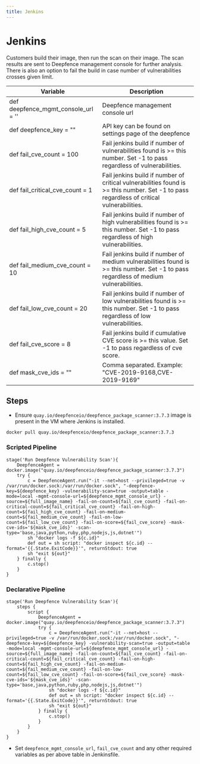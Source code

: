 ```yaml
---
title: Jenkins
---
```


# Jenkins

Customers build their image, then run the scan on their image. The scan results are sent to Deepfence management console for further analysis.
There is also an option to fail the build in case number of vulnerabilities crosses given limit.

| Variable                            | Description                                                                                                                              |
|-------------------------------------|------------------------------------------------------------------------------------------------------------------------------------------|
| def deepfence_mgmt_console_url = '' | Deepfence management console url                                                                                                         |
| def deepfence_key = ""              | API key can be found on settings page of the deepfence                                                                                   |
| def fail_cve_count = 100            | Fail jenkins build if number of vulnerabilities found is >= this number. Set -1 to pass regardless of vulnerabilities.                   |
| def fail_critical_cve_count = 1     | Fail jenkins build if number of critical vulnerabilities found is >= this number. Set -1 to pass regardless of critical vulnerabilities. |
| def fail_high_cve_count = 5         | Fail jenkins build if number of high vulnerabilities found is >= this number. Set -1 to pass regardless of high vulnerabilities.         |
| def fail_medium_cve_count = 10      | Fail jenkins build if number of medium vulnerabilities found is >= this number. Set -1 to pass regardless of medium vulnerabilities.     |
| def fail_low_cve_count = 20         | Fail jenkins build if number of low vulnerabilities found is >= this number. Set -1 to pass regardless of low vulnerabilities.           |  
| def fail_cve_score = 8              | Fail jenkins build if cumulative CVE score is >= this value. Set -1 to pass regardless of cve score.                                     |
| def mask_cve_ids = ""               | Comma separated. Example: "CVE-2019-9168,CVE-2019-9169"                                                                                  |

## Steps
- Ensure `quay.io/deepfenceio/deepfence_package_scanner:3.7.3` image is present in the VM where Jenkins is installed.
```shell script
docker pull quay.io/deepfenceio/deepfence_package_scanner:3.7.3
```
### Scripted Pipeline
```
stage('Run Deepfence Vulnerability Scan'){
    DeepfenceAgent = docker.image("quay.io/deepfenceio/deepfence_package_scanner:3.7.3")
    try {
        c = DeepfenceAgent.run("-it --net=host --privileged=true -v /var/run/docker.sock:/var/run/docker.sock", "-deepfence-key=${deepfence_key} -vulnerability-scan=true -output=table -mode=local -mgmt-console-url=${deepfence_mgmt_console_url} -source=${full_image_name} -fail-on-count=${fail_cve_count} -fail-on-critical-count=${fail_critical_cve_count} -fail-on-high-count=${fail_high_cve_count} -fail-on-medium-count=${fail_medium_cve_count} -fail-on-low-count=${fail_low_cve_count} -fail-on-score=${fail_cve_score} -mask-cve-ids='${mask_cve_ids}' -scan-type='base,java,python,ruby,php,nodejs,js,dotnet'")
        sh "docker logs -f ${c.id}"
        def out = sh script: "docker inspect ${c.id} --format='{{.State.ExitCode}}'", returnStdout: true
        sh "exit ${out}"
    } finally {
        c.stop()
    }
}
```
### Declarative Pipeline
```
stage('Run Deepfence Vulnerability Scan'){
    steps {
        script {
            DeepfenceAgent = docker.image("quay.io/deepfenceio/deepfence_package_scanner:3.7.3")
            try {
                c = DeepfenceAgent.run("-it --net=host --privileged=true -v /var/run/docker.sock:/var/run/docker.sock", "-deepfence-key=${deepfence_key} -vulnerability-scan=true -output=table -mode=local -mgmt-console-url=${deepfence_mgmt_console_url} -source=${full_image_name} -fail-on-count=${fail_cve_count} -fail-on-critical-count=${fail_critical_cve_count} -fail-on-high-count=${fail_high_cve_count} -fail-on-medium-count=${fail_medium_cve_count} -fail-on-low-count=${fail_low_cve_count} -fail-on-score=${fail_cve_score} -mask-cve-ids='${mask_cve_ids}' -scan-type='base,java,python,ruby,php,nodejs,js,dotnet'")
                sh "docker logs -f ${c.id}"
                def out = sh script: "docker inspect ${c.id} --format='{{.State.ExitCode}}'", returnStdout: true
                sh "exit ${out}"
            } finally {
                c.stop()
            }
        }
    }
}
```
- Set `deepfence_mgmt_console_url`, `fail_cve_count` and any other required variables as per above table in Jenkinsfile.